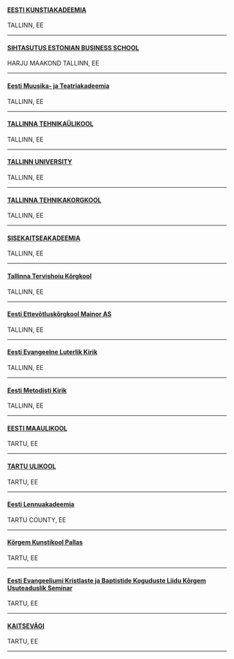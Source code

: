<h4>
  <a href="//www.artun.ee">
    EESTI KUNSTIAKADEEMIA
  </a>
</h4>
TALLINN, EE

---
<h4>
  <a href="https://ebs.ee/et">
    SIHTASUTUS ESTONIAN BUSINESS SCHOOL
  </a>
</h4>
HARJU MAAKOND TALLINN, EE

---
<h4>
  <a href="//www.eamt.ee">
    Eesti Muusika- ja Teatriakadeemia
  </a>
</h4>
TALLINN, EE

---
<h4>
  <a href="//www.taltech.ee">
    TALLINNA TEHNIKAÜLIKOOL
  </a>
</h4>
TALLINN, EE

---
<h4>
  <a href="//www.tlu.ee">
    TALLINN UNIVERSITY
  </a>
</h4>
TALLINN, EE

---
<h4>
  <a href="//www.tktk.ee">
    TALLINNA TEHNIKAKORGKOOL
  </a>
</h4>
TALLINN, EE

---
<h4>
  <a href="http://www.sisekaitse.ee/eass">
    SISEKAITSEAKADEEMIA
  </a>
</h4>
TALLINN, EE

---
<h4>
  <a href="//www.ttk.ee">
    Tallinna Tervishoiu Kõrgkool
  </a>
</h4>
TALLINN, EE

---
<h4>
  <a href="https://euas.eu/">
    Eesti Ettevõtluskõrgkool Mainor AS
  </a>
</h4>
TALLINN, EE

---
<h4>
  <a href="//www.eelk.ee">
    Eesti Evangeelne Luterlik Kirik
  </a>
</h4>
TALLINN, EE

---
<h4>
  <a href="https://www.metodistikirik.ee">
    Eesti Metodisti Kirik
  </a>
</h4>
TALLINN, EE

---
<h4>
  <a href="//www.emu.ee">
    EESTI MAAULIKOOL
  </a>
</h4>
TARTU, EE

---
<h4>
  <a href="//www.ut.ee">
    TARTU ULIKOOL
  </a>
</h4>
TARTU, EE

---
<h4>
  <a href="//www.lennuakadeemia.ee">
    Eesti Lennuakadeemia
  </a>
</h4>
TARTU COUNTY, EE

---
<h4>
  <a href="//www.pallasart.ee">
    Kõrgem Kunstikool Pallas
  </a>
</h4>
TARTU, EE

---
<h4>
  <a href="http://kus.tartu.ee">
    Eesti Evangeeliumi Kristlaste ja Baptistide Koguduste Liidu Kõrgem Usuteaduslik Seminar
  </a>
</h4>
TARTU, EE

---
<h4>
  <a href="//www.kvak.ee">
    KAITSEVÄGI
  </a>
</h4>
TARTU, EE

---
